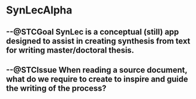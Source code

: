 # SynLecAlpha
## --@STCGoal SynLec is a conceptual (still) app designed to assist in creating synthesis from text for writing master/doctoral thesis.

## --@STCIssue When reading a source document, what do we require to create to inspire and guide the writing of the process?
